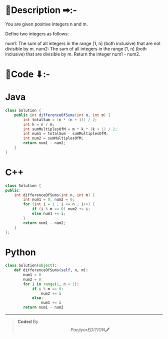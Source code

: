 # 📍Description ➡:-
<!-- Describe your first thoughts on how to solve this problem. -->
You are given positive integers n and m.

Define two integers as follows:

num1: The sum of all integers in the range [1, n] (both inclusive) that are not divisible by m.
num2: The sum of all integers in the range [1, n] (both inclusive) that are divisible by m.
Return the integer num1 - num2.


# 📝Code ⬇:-


# Java
```java []
class Solution {
    public int differenceOfSums(int n, int m) {
        int totalSum = (n * (n + 1)) / 2;
        int k = n / m;
        int sumMultiplesOfM = m * k * (k + 1) / 2;
        int num1 = totalSum - sumMultiplesOfM;
        int num2 = sumMultiplesOfM;
        return num1 - num2;
    }
}
```

# C++
``` cpp []
class Solution {
public:
    int differenceOfSums(int n, int m) {
        int num1 = 0, num2 = 0;
        for (int i = 1 ; i <= n ; i++) {
            if (i % m == 0) num2 += i;
            else num1 += i;
        }
        return num1 - num2;
    }
};
```

# Python
``` python []
class Solution(object):
    def differenceOfSums(self, n, m):
        num1 = 0
        num2 = 0
        for i in range(1, n + 1):
            if i % m == 0:
                num2 += i
            else:
                num1 += i
        return num1 - num2     
```

---

>    **Coded** By $$Panjiyar EDITION 🖋  $$

               
